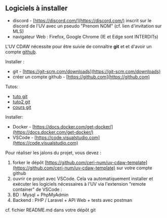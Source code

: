 
## Logiciels à installer

* discord - [https://discord.com/](https://discord.com/)
   inscrit sur le discord de l'UV avec un pseudo "Prenom NOM" \(cf. lien d'invitation sur MLS\)
* navigateur Web : Firefox, Google Chrome \(IE et Edge sont INTERDITs\)

L'UV CDAW nécessite pour être suivie de connaître **git** et et d'avoir un compte [github](https://github.com/).

Installer :
* git - [https://git-scm.com/downloads](https://git-scm.com/downloads)
* créer un compte github - [https://github.com](https://github.com)

Tutos:
* [tuto git](https://githowto.com)
* [tuto2 git](https://learngitbranching.js.org/)
* [cours git](https://ceri-num.gitbook.io/fa-projinfo/s3-collaborative-project/git)

Installer:
* Docker - [https://docs.docker.com/get-docker/](https://docs.docker.com/get-docker/)
* VSCode - [https://code.visualstudio.com](https://code.visualstudio.com)

Pour réaliser les jalons du projet, vous devez :

1. forker le dépôt [https://github.com/ceri-num/uv-cdaw-template](https://github.com/ceri-num/uv-cdaw-template) sur votre compte github
2. ouvrir ce projet avec VSCode. Cela va automatiquement installer et exécuter les logiciels nécessaires à l'UV via l'extension "remote container" de VSCode :
3. BD : Mysql + PhpMyAdmin
4. Backend :  PHP / Laravel + API Web  + tests avec postman

cf. fichier README.md dans votre dépôt git